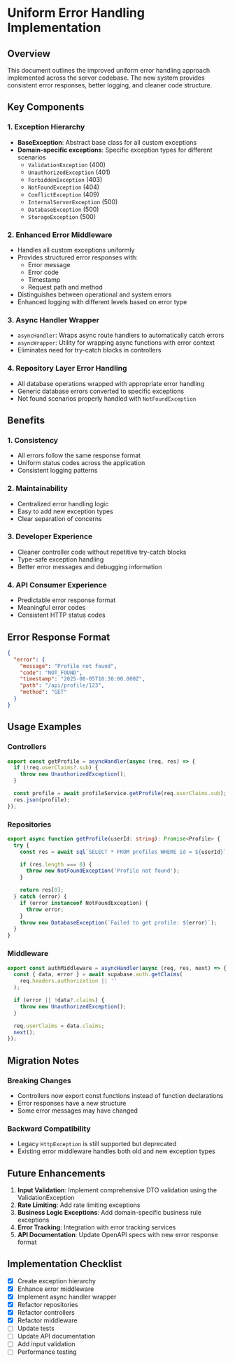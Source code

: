 # Uniform Error Handling Implementation

## Overview

This document outlines the improved uniform error handling approach implemented across the server codebase. The new system provides consistent error responses, better logging, and cleaner code structure.

## Key Components

### 1. Exception Hierarchy

- **BaseException**: Abstract base class for all custom exceptions
- **Domain-specific exceptions**: Specific exception types for different scenarios
  - `ValidationException` (400)
  - `UnauthorizedException` (401)
  - `ForbiddenException` (403)
  - `NotFoundException` (404)
  - `ConflictException` (409)
  - `InternalServerException` (500)
  - `DatabaseException` (500)
  - `StorageException` (500)

### 2. Enhanced Error Middleware

- Handles all custom exceptions uniformly
- Provides structured error responses with:
  - Error message
  - Error code
  - Timestamp
  - Request path and method
- Distinguishes between operational and system errors
- Enhanced logging with different levels based on error type

### 3. Async Handler Wrapper

- `asyncHandler`: Wraps async route handlers to automatically catch errors
- `asyncWrapper`: Utility for wrapping async functions with error context
- Eliminates need for try-catch blocks in controllers

### 4. Repository Layer Error Handling

- All database operations wrapped with appropriate error handling
- Generic database errors converted to specific exceptions
- Not found scenarios properly handled with `NotFoundException`

## Benefits

### 1. Consistency

- All errors follow the same response format
- Uniform status codes across the application
- Consistent logging patterns

### 2. Maintainability

- Centralized error handling logic
- Easy to add new exception types
- Clear separation of concerns

### 3. Developer Experience

- Cleaner controller code without repetitive try-catch blocks
- Type-safe exception handling
- Better error messages and debugging information

### 4. API Consumer Experience

- Predictable error response format
- Meaningful error codes
- Consistent HTTP status codes

## Error Response Format

```json
{
  "error": {
    "message": "Profile not found",
    "code": "NOT_FOUND",
    "timestamp": "2025-08-05T10:30:00.000Z",
    "path": "/api/profile/123",
    "method": "GET"
  }
}
```

## Usage Examples

### Controllers

```typescript
export const getProfile = asyncHandler(async (req, res) => {
  if (!req.userClaims?.sub) {
    throw new UnauthorizedException();
  }

  const profile = await profileService.getProfile(req.userClaims.sub);
  res.json(profile);
});
```

### Repositories

```typescript
export async function getProfile(userId: string): Promise<Profile> {
  try {
    const res = await sql`SELECT * FROM profiles WHERE id = ${userId}`;

    if (res.length === 0) {
      throw new NotFoundException('Profile not found');
    }

    return res[0];
  } catch (error) {
    if (error instanceof NotFoundException) {
      throw error;
    }
    throw new DatabaseException(`Failed to get profile: ${error}`);
  }
}
```

### Middleware

```typescript
export const authMiddleware = asyncHandler(async (req, res, next) => {
  const { data, error } = await supabase.auth.getClaims(
    req.headers.authorization || ''
  );

  if (error || !data?.claims) {
    throw new UnauthorizedException();
  }

  req.userClaims = data.claims;
  next();
});
```

## Migration Notes

### Breaking Changes

- Controllers now export const functions instead of function declarations
- Error responses have a new structure
- Some error messages may have changed

### Backward Compatibility

- Legacy `HttpException` is still supported but deprecated
- Existing error middleware handles both old and new exception types

## Future Enhancements

1. **Input Validation**: Implement comprehensive DTO validation using the ValidationException
2. **Rate Limiting**: Add rate limiting exceptions
3. **Business Logic Exceptions**: Add domain-specific business rule exceptions
4. **Error Tracking**: Integration with error tracking services
5. **API Documentation**: Update OpenAPI specs with new error response format

## Implementation Checklist

- [x] Create exception hierarchy
- [x] Enhance error middleware
- [x] Implement async handler wrapper
- [x] Refactor repositories
- [x] Refactor controllers
- [x] Refactor middleware
- [ ] Update tests
- [ ] Update API documentation
- [ ] Add input validation
- [ ] Performance testing
